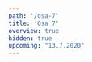 ```yaml
---
path: '/osa-7'
title: 'Osa 7'
overview: true
hidden: true
upcoming: "13.7.2020"
---
```


<pages-in-this-section></pages-in-this-section>

<exercises-in-this-section></exercises-in-this-section>

